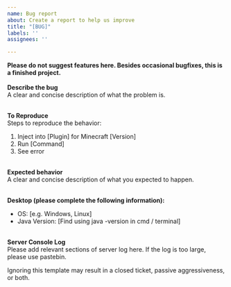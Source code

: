 ```yaml
---
name: Bug report
about: Create a report to help us improve
title: "[BUG]"
labels: ''
assignees: ''

---
```

**Please do not suggest features here. Besides occasional bugfixes, this is a finished project.**
<br>
<br>**Describe the bug**<br>
A clear and concise description of what the problem is.

<br>**To Reproduce**<br>
Steps to reproduce the behavior:
1. Inject into [Plugin] for Minecraft [Version]
2. Run [Command]
4. See error

<br>**Expected behavior**<br>
A clear and concise description of what you expected to happen.

<br>**Desktop (please complete the following information):**<br>
 - OS: [e.g. Windows, Linux]
- Java Version: [Find using java -version in cmd / terminal]

<br>**Server Console Log**<br>
Please add relevant sections of server log here. If the log is too large, please use pastebin.

Ignoring this template may result in a closed ticket, passive aggressiveness, or both.
